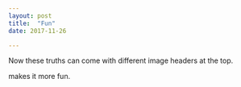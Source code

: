 ```yaml
---
layout: post
title:  "Fun"
date: 2017-11-26

---
```


Now these truths can come with different image headers at the top.

makes it more fun.
